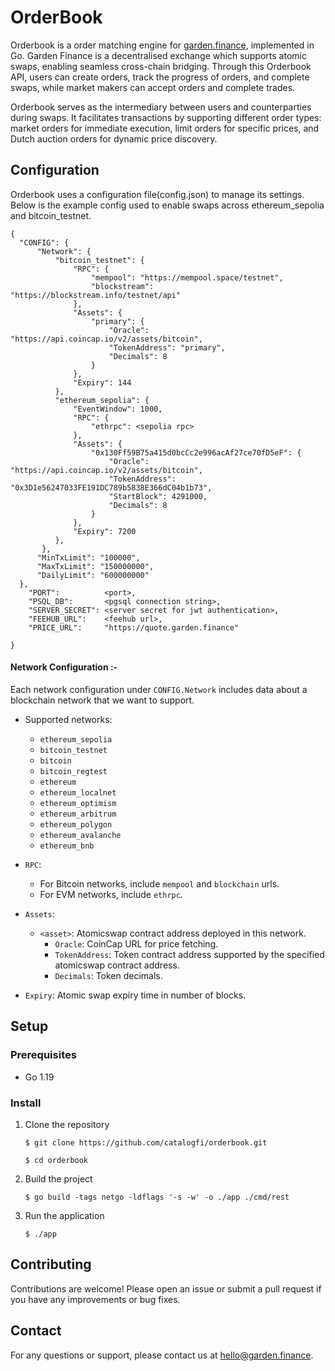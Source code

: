 # OrderBook

Orderbook is a order matching engine for [garden.finance](https://garden.finance), implemented in Go. Garden Finance is a decentralised exchange which supports atomic swaps, enabling seamless cross-chain bridging. Through this Orderbook API, users can create orders, track the progress of orders, and complete swaps, while market makers can accept orders and complete trades.

Orderbook serves as the intermediary between users and counterparties during swaps. It facilitates transactions by supporting different order types: market orders for immediate execution, limit orders for specific prices, and Dutch auction orders for dynamic price discovery.

## Configuration

Orderbook uses a configuration file(config.json) to manage its settings. Below is the example config used to enable swaps across ethereum_sepolia and bitcoin_testnet.

```
{
  "CONFIG": {
      "Network": {
          "bitcoin_testnet": {
              "RPC": {
                  "mempool": "https://mempool.space/testnet",
                  "blockstream": "https://blockstream.info/testnet/api"
              },
              "Assets": {
                  "primary": {
                      "Oracle": "https://api.coincap.io/v2/assets/bitcoin",
                      "TokenAddress": "primary",
                      "Decimals": 8
                  }
              },
              "Expiry": 144
          },
          "ethereum_sepolia": {
              "EventWindow": 1000,
              "RPC": {
                  "ethrpc": <sepolia rpc>
              },
              "Assets": {
                  "0x130Ff59B75a415d0bcCc2e996acAf27ce70fD5eF": {
                      "Oracle": "https://api.coincap.io/v2/assets/bitcoin",
                      "TokenAddress": "0x3D1e56247033FE191DC789b5838E366dC04b1b73",
                      "StartBlock": 4291000,
                      "Decimals": 8
                  }
              },
              "Expiry": 7200
          },
       },
      "MinTxLimit": "100000",
      "MaxTxLimit": "150000000",
      "DailyLimit": "600000000"
  },
	"PORT":          <port>,
	"PSQL_DB":       <pgsql connection string>,
	"SERVER_SECRET": <server secret for jwt authentication>,
	"FEEHUB_URL":    <feehub url>,
	"PRICE_URL":     "https://quote.garden.finance"

}
```

#### Network Configuration :-

Each network configuration under `CONFIG.Network` includes data about a blockchain network that we want to support.

- Supported networks:
  - `ethereum_sepolia`
  - `bitcoin_testnet`
  - `bitcoin`
  - `bitcoin_regtest`
  - `ethereum`
  - `ethereum_localnet`
  - `ethereum_optimism`
  - `ethereum_arbitrum`
  - `ethereum_polygon`
  - `ethereum_avalanche`
  - `ethereum_bnb`
- `RPC`:

  - For Bitcoin networks, include `mempool` and `blockchain` urls.
  - For EVM networks, include `ethrpc`.

- `Assets`:
  - `<asset>`: Atomicswap contract address deployed in this network.
    - `Oracle`: CoinCap URL for price fetching.
    - `TokenAddress`: Token contract address supported by the specified atomicswap contract address.
    - `Decimals`: Token decimals.
- `Expiry`: Atomic swap expiry time in number of blocks.

## Setup

### Prerequisites

- Go 1.19

### Install

1. Clone the repository
   ```shell
   $ git clone https://github.com/catalogfi/orderbook.git
   ```
   ```shell
   $ cd orderbook
   ```
2. Build the project
   ```shell
   $ go build -tags netgo -ldflags '-s -w' -o ./app ./cmd/rest
   ```
3. Run the application
   ```shell
   $ ./app
   ```

## Contributing

Contributions are welcome! Please open an issue or submit a pull request if you have any improvements or bug fixes.

## Contact

For any questions or support, please contact us at hello@garden.finance.

